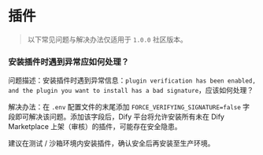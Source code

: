 # 插件

> 以下常见问题与解决办法仅适用于 `1.0.0` 社区版本。

### 安装插件时遇到异常应如何处理？

问题描述：安装插件时遇到异常信息：`plugin verification has been enabled, and the plugin you want to install has a bad signature`，应该如何处理？

解决办法：在 `.env` 配置文件的末尾添加 `FORCE_VERIFYING_SIGNATURE=false` 字段即可解决该问题。添加该字段后，Dify 平台将允许安装所有未在 Dify Marketplace 上架（审核）的插件，可能存在安全隐患。

建议在测试 / 沙箱环境内安装插件，确认安全后再安装至生产环境。

